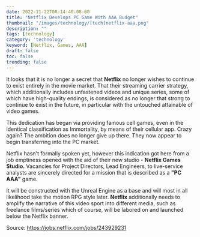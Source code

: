 ```yaml
---
date: 2022-11-22T08:14:40-08:00
title: "Netflix Develops PC Game With AAA Budget"
thumbnail: "/images/technology/[tech]netflix-aaa.png"
description: ""
tags: [technology]
category: 'technology'
keyword: [Netflix, Games, AAA]
draft: false
toc: false
trending: false
---
```


It looks that it is no longer a secret that **Netflix** no longer wishes to continue to exist entirely in the movie market. That their streaming carrier strategy, which additionally includes unfastened videos and unique series, some of which have high-quality endings, is considered as no longer that strong to continue to exist in the future, in particular with the untouched attainable of video games. 

This dedication has began via providing famous cell games, even in the identical classification as Immortality, by means of their cellular app. Crazy again? The ambition does no longer give up there. They now appear to begin transferring into the PC market.

Netflix hasn't formally spoken yet, however this indication got here from a job emptiness opened with the aid of their new studio - **Netflix Games Studio.** Vacancies for Project Directors, Lead Engineers, to live-service analysts are sincerely directed for a mission that is described as a **"PC AAA"** game. 

It will be constructed with the Unreal Engine as a base and will most in all likelihood take the motion RPG style later. **Netflix** additionally needs to amplify the narrative of this video sport into different media, such as freelance films/series which of course, will be labored on and launched below the Netflix banner.

Source: https://jobs.netflix.com/jobs/243929231